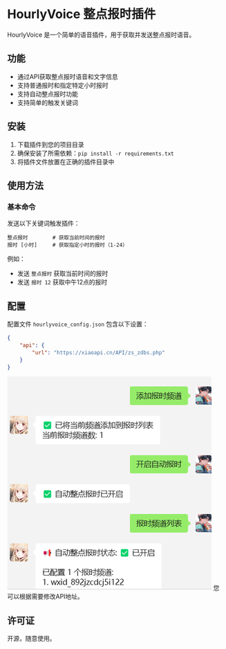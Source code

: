 # HourlyVoice 整点报时插件

HourlyVoice 是一个简单的语音插件，用于获取并发送整点报时语音。

## 功能

- 通过API获取整点报时语音和文字信息
- 支持普通报时和指定特定小时报时
- 支持自动整点报时功能
- 支持简单的触发关键词

## 安装

1. 下载插件到您的项目目录
2. 确保安装了所需依赖：`pip install -r requirements.txt`
3. 将插件文件放置在正确的插件目录中

## 使用方法

### 基本命令

发送以下关键词触发插件：

```
整点报时        # 获取当前时间的报时
报时 [小时]     # 获取指定小时的报时（1-24）
```

例如：
- 发送 `整点报时` 获取当前时间的报时
- 发送 `报时 12` 获取中午12点的报时

## 配置

配置文件 `hourlyvoice_config.json` 包含以下设置：

```json
{
    "api": {
        "url": "https://xiaoapi.cn/API/zs_zdbs.php"
    }
}
```
![image](image.png)
您可以根据需要修改API地址。

## 许可证

开源，随意使用。 